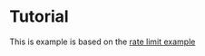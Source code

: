 # Tutorial

This is example is based on the [rate limit example](https://github.com/jbarratt/envoy_ratelimit_example)

